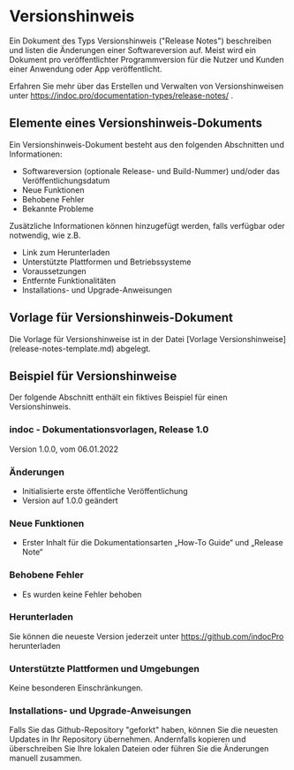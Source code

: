 # Versionshinweis

Ein Dokument des Typs Versionshinweis ("Release Notes") beschreiben und listen die Änderungen einer Softwareversion auf. Meist wird ein Dokument pro veröffentlichter Programmversion für die Nutzer und Kunden einer Anwendung oder App veröffentlicht.

Erfahren Sie mehr über das Erstellen und Verwalten von Versionshinweisen unter https://indoc.pro/documentation-types/release-notes/ .

## Elemente eines Versionshinweis-Dokuments
Ein Versionshinweis-Dokument besteht aus den folgenden Abschnitten und Informationen:

- Softwareversion (optionale Release- und Build-Nummer) und/oder das Veröffentlichungsdatum
- Neue Funktionen
- Behobene Fehler
- Bekannte Probleme

Zusätzliche Informationen können hinzugefügt werden, falls verfügbar oder notwendig, wie z.B.
- Link zum Herunterladen
- Unterstützte Plattformen und Betriebssysteme
- Voraussetzungen
- Entfernte Funktionalitäten
- Installations- und Upgrade-Anweisungen

## Vorlage für Versionshinweis-Dokument
Die Vorlage für Versionshinweise ist in der Datei [Vorlage Versionshinweise] (release-notes-template.md) abgelegt.

## Beispiel für Versionshinweise
Der folgende Abschnitt enthält ein fiktives Beispiel für einen Versionshinweis.

### indoc - Dokumentationsvorlagen, Release 1.0
Version 1.0.0, vom 06.01.2022

### Änderungen
- Initialisierte erste öffentliche Veröffentlichung
- Version auf 1.0.0 geändert

### Neue Funktionen
- Erster Inhalt für die Dokumentationsarten „How-To Guide“ und „Release Note“

### Behobene Fehler
- Es wurden keine Fehler behoben

### Herunterladen
Sie können die neueste Version jederzeit unter https://github.com/indocPro herunterladen

### Unterstützte Plattformen und Umgebungen
Keine besonderen Einschränkungen.

### Installations- und Upgrade-Anweisungen
Falls Sie das Github-Repository "geforkt" haben, können Sie die neuesten Updates in Ihr Repository übernehmen.
Andernfalls kopieren und überschreiben Sie Ihre lokalen Dateien oder führen Sie die Änderungen manuell zusammen.